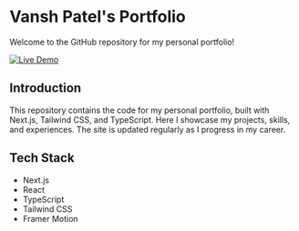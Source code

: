 # Vansh Patel's Portfolio

Welcome to the GitHub repository for my personal portfolio!


[![Live Demo](https://img.shields.io/badge/Live%20Demo-vansh--patell.vercel.app-blue?style=for-the-badge)](https://vansh-patell.vercel.app)

## Introduction

This repository contains the code for my personal portfolio, built with Next.js, Tailwind CSS, and TypeScript. Here I showcase my projects, skills, and experiences. The site is updated regularly as I progress in my career.

## Tech Stack

- Next.js
- React
- TypeScript
- Tailwind CSS
- Framer Motion

